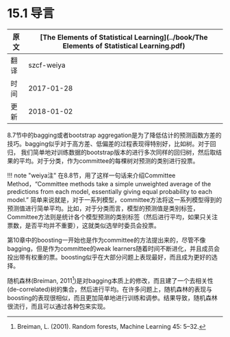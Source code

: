 # 15.1 导言

| 原文   | [The Elements of Statistical Learning](../book/The Elements of Statistical Learning.pdf) |
| ---- | ---------------------------------------- |
| 翻译   | szcf-weiya                               |
| 时间   | 2017-01-28                               |
| 更新 | 2018-01-02|

8.7节中的bagging或者bootstrap aggregation是为了降低估计的预测函数方差的技巧。bagging似乎对于高方差、低偏差的过程表现得特别好，比如树。对于回归， 我们简单地对训练数据的bootstrap版本的进行多次同样的回归树，然后取结果的平均。对于分类，作为committee的每棵树对预测的类别进行投票。



!!! note "weiya注"
    在8.8节，用了这样一句话来介绍Committee Method，“Committee methods take a simple unweighted average of the predictions from each model, essentially giving equal probability to each model.” 简单来说就是，对于一系列模型，committee方法将这一系列模型得到的预测值进行简单平均。比如，对于分类而言，模型的预测值是类别标签，Committee方法则是统计各个模型预测的类别标签（然后进行平均，如果只关注票数，是否平均并不重要），这就类似选举时委员会投票。

第10章中的boosting一开始也是作为committee的方法提出来的，尽管不像bagging，但是作为committee的weak learners随着时间不断进化，并且成员会投出带有权重的票。boosting似乎在大部分问题上表现最好，而且成为更好的选择。

随机森林(Breiman, 2011[^1])是对bagging本质上的修改，而且建了一个去相关性(de-correlated)树的集合，然后进行平均。在许多问题上，随机森林的表现与boosting的表现很相似，而且更加简单地进行训练和调参。结果导致，随机森林很流行，而且可以通过各种包来实现。

[^1]: Breiman, L. (2001). Random forests, Machine Learning 45: 5–32.
